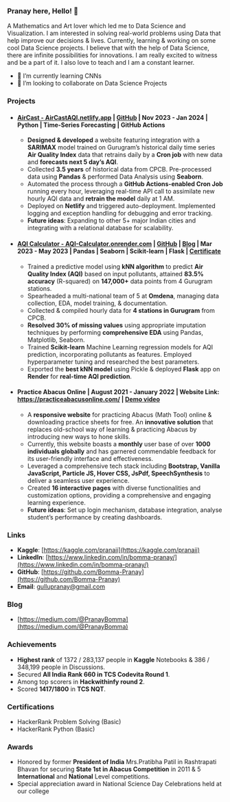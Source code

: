 ### Pranay here, Hello! 👋

<!--
**Bomma-Pranay/Bomma-Pranay** is a ✨ _special_ ✨ repository because its `README.md` (this file) appears on your GitHub profile.
Here are some ideas to get you started:
-->

A Mathematics and Art lover which led me to Data Science and Visualization. I am interested in solving real-world problems using Data that help improve our decisions & lives. Currently, learning & working on some cool Data Science projects. I believe that with the help of Data Science, there are infinite possibilities for innovations. I am really excited to witness and be a part of it. I also love to teach and I am a constant learner.

<!--- 🔭 I’m currently working on NLP-->
- 🌱 I’m currently learning CNNs 
- 👯 I’m looking to collaborate on Data Science Projects

<!-- ### Connect with me: -->

<!-- [<img align="left"  width="32px" src="https://cdn.jsdelivr.net/npm/simple-icons@v3/icons/linkedin.svg" />][linkedin] -->
<!-- [<img align="left"  width="32px" src="https://cdn.jsdelivr.net/npm/simple-icons@3.13.0/icons/kaggle.svg" />][kaggle] -->
<!-- [<img align="left"  width="32px" src="https://cdn.jsdelivr.net/npm/simple-icons@3.13.0/icons/twitter.svg" />][twitter] -->
<!-- [<img align="left"  width="32px" src="https://cdn.jsdelivr.net/npm/simple-icons@v3/icons/youtube.svg" />][youtube] -->

### Projects

- #### [AirCast - AirCastAQI.netlify.app](https://aircastaqi.netlify.app/) | [GitHub](https://github.com/Bomma-Pranay/Analysing-Air-Quality-Index-using-Machine-Learning/tree/model_new/ipynotebooks/Forecasting_time_series) | Nov 2023 - Jan 2024 | Python | Time-Series Forecasting | GitHub Actions
  - **Designed & developed** a website featuring integration with a **SARIMAX** model trained on Gurugram’s historical daily time series **Air Quality Index** data that retrains daily by a **Cron job** with new data and **forecasts next 5 day’s AQI**.
  - Collected **3.5 years** of historical data from CPCB. Pre-processed data using **Pandas** & performed Data Analysis using **Seaborn**.
  - Automated the process through a **GitHub Actions-enabled Cron Job** running every hour, leveraging real-time API call to assimilate new hourly AQI data and **retrain the model** daily at 1 AM.
  - Deployed on **Netlify** and triggered auto-deployment. Implemented logging and exception handling for debugging and error tracking.
  - **Future ideas**: Expanding to other 5+ major Indian cities and integrating with a relational database for scalability.

- #### [AQI Calculator - AQI-Calculator.onrender.com](https://aqi-calculator.onrender.com) | [GitHub](https://github.com/Bomma-Pranay/Analysing-Air-Quality-Index-using-Machine-Learning/tree/model_new/ipynotebooks/MachineLearning_AQI_calculator) | [Blog](https://medium.com/@PranayBomma/the-story-of-my-first-ml-project-4fc111a7f8d3) | Mar 2023 - May 2023 | Pandas | Seaborn | Scikit-learn | Flask | [Certificate](https://drive.google.com/file/d/1E2_IPkS2Cnd3KNDSc8c2vLJKItajdU6s/view?usp=sharing)
  - Trained a predictive model using **kNN algorithm** to predict **Air Quality Index (AQI)** based on input pollutants, attained **83.5% accuracy** (R-squared) on **147,000+** data points from 4 Gurugram stations.
  - Spearheaded a multi-national team of 5 at **Omdena**, managing data collection, EDA, model training, & documentation.
  - Collected & compiled hourly data for **4 stations in Gurugram** from CPCB.
  - **Resolved 30% of missing values** using appropriate imputation techniques by performing **comprehensive EDA** using Pandas, Matplotlib, Seaborn.
  - Trained **Scikit-learn** Machine Learning regression models for AQI prediction, incorporating pollutants as features. Employed hyperparameter tuning and researched the best parameters.
  - Exported the **best kNN model** using Pickle & deployed **Flask** app on **Render** for **real-time AQI prediction**.

- #### Practice Abacus Online | August 2021 - January 2022 | Website Link: https://practiceabacusonline.com/ | [Demo video](https://www.youtube.com/watch?v=imP996gsjnM)
  - A **responsive website** for practicing Abacus (Math Tool) online & downloading practice sheets for free. An **innovative solution** that replaces old-school way of learning & practicing Abacus by introducing new ways to hone skills.
  - Currently, this website boasts a **monthly** user base of over **1000 individuals globally** and has garnered commendable feedback for its user-friendly interface and effectiveness.
  - Leveraged a comprehensive tech stack including **Bootstrap, Vanilla JavaScript, Particle JS, Hover CSS, JsPdf, SpeechSynthesis** to deliver a seamless user experience.
  - Created **16 interactive pages** with diverse functionalities and customization options, providing a comprehensive and engaging learning experience.
  - **Future ideas**: Set up login mechanism, database integration, analyse student’s performance by creating dashboards.

### Links

- **Kaggle**: [https://kaggle.com/pranaii](https://kaggle.com/pranaii)
- **LinkedIn**: [https://www.linkedin.com/in/bomma-pranay/](https://www.linkedin.com/in/bomma-pranay/)
- **GitHub**: [https://github.com/Bomma-Pranay](https://github.com/Bomma-Pranay)
- **Email**: gullupranay@gmail.com

### Blog
- [https://medium.com/@PranayBomma](https://medium.com/@PranayBomma)

### Achievements                                                                                           
- **Highest rank** of 1372 / 283,137 people in **Kaggle** Notebooks & 386 / 348,199 people in Discussions.
- Secured **All India Rank 660 in TCS Codevita Round 1**.
- Among top scorers in **Hackwithinfy round 2**.
- Scored **1417/1800** in **TCS NQT**.

### Certifications
- HackerRank Problem Solving (Basic)
- HackerRank Python (Basic)

### Awards
- Honored by former **President of India** Mrs.Pratibha Patil in Rashtrapati Bhavan for securing **State 1st in Abacus Competition** in 2011 & 5 **International** and **National** Level competitions.
- Special appreciation award in National Science Day Celebrations held at our college

<!-- ### Languages and Tools:

<!-- [<img align="left"  width="32px" src="https://upload.wikimedia.org/wikipedia/commons/c/c3/Python-logo-notext.svg" />][python]-->
<!-- [<img align="left"  width="32px" src="https://cdn.jsdelivr.net/npm/simple-icons@3.4.0/icons/r.svg" />][r] -->
<!-- [<img align="left"  width="32px" src="https://upload.wikimedia.org/wikipedia/commons/3/38/Jupyter_logo.svg" />][jupyter]-->
<!-- [<img align="left"  width="90px" src="https://upload.wikimedia.org/wikipedia/commons/1/1a/NumPy_logo.svg" />][numpy]-->
<!-- [<img align="left"  width="90px" src="https://upload.wikimedia.org/wikipedia/commons/e/ed/Pandas_logo.svg" />][pandas]-->
<!-- [<img align="left"  width="68px" src="https://upload.wikimedia.org/wikipedia/commons/0/05/Scikit_learn_logo_small.svg" />][scikit]-->
<!-- [<img align="left"  width="32px" src="https://upload.wikimedia.org/wikipedia/commons/0/01/Created_with_Matplotlib-logo.svg" />][mpl]-->
<!-- [<img align="left"  width="32px" src="https://upload.wikimedia.org/wikipedia/commons/9/9a/Visual_Studio_Code_1.35_icon.svg" />][vscode]-->
<!-- [<img align="left"  width="32px" src="https://upload.wikimedia.org/wikipedia/commons/a/a1/PyCharm_Logo.svg" />][pycharm] -->
<!-- [<img align="left"  width="93px" src="https://upload.wikimedia.org/wikipedia/commons/d/d0/RStudio_logo_flat.svg" />][rstudio]-->

[linkedin]: https://linkedin.com/in/bomma-pranay
[twitter]: https://twitter.com/Pranaii1
[kaggle]: https://www.kaggle.com/pranaii
[youtube]: https://www.youtube.com/channel/UCyBGFKqHd9j1tcqbqonTsqw
[python]: https://upload.wikimedia.org/wikipedia/commons/c/c3/Python-logo-notext.svg
[r]: https://cdn.jsdelivr.net/npm/simple-icons@3.4.0/icons/r.svg
[jupyter]: https://upload.wikimedia.org/wikipedia/commons/3/38/Jupyter_logo.svg
[mpl]:https://upload.wikimedia.org/wikipedia/commons/0/01/Created_with_Matplotlib-logo.svg
[numpy]:https://upload.wikimedia.org/wikipedia/commons/1/1a/NumPy_logo.svg
[pandas]: https://upload.wikimedia.org/wikipedia/commons/e/ed/Pandas_logo.svg
[vscode]: https://upload.wikimedia.org/wikipedia/commons/9/9a/Visual_Studio_Code_1.35_icon.svg
[pycharm]: https://upload.wikimedia.org/wikipedia/commons/a/a1/PyCharm_Logo.svg
[rstudio]: https://upload.wikimedia.org/wikipedia/commons/d/d0/RStudio_logo_flat.svg
[scikit]: https://upload.wikimedia.org/wikipedia/commons/0/05/Scikit_learn_logo_small.svg

